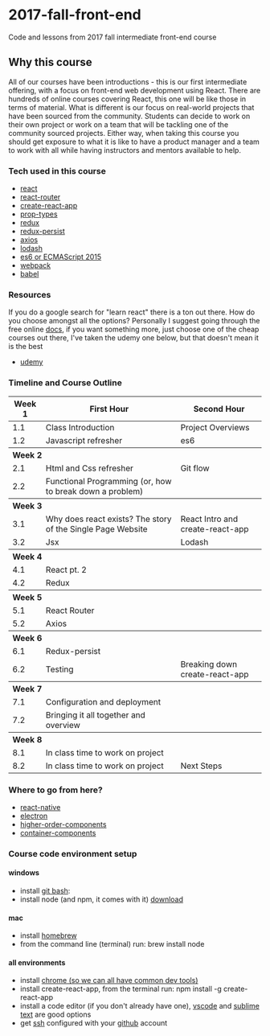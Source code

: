 # 2017-fall-front-end
Code and lessons from 2017 fall intermediate front-end course

## Why this course

All of our courses have been introductions - this is our first intermediate
offering, with a focus on front-end web development using React. There are
hundreds of online courses covering React, this one will be like those in terms
of material. What is different is our focus on real-world projects that have
been sourced from the community. Students can decide to work on their own
project or work on a team that will be tackling one of the community sourced
projects. Either way, when taking this course you should get exposure to what it is like to
have a product manager and a team to work with all while having instructors and
mentors available to help.

### Tech used in this course

* [react](https://facebook.github.io/react/)
* [react-router](https://github.com/ReactTraining/react-router)
* [create-react-app](https://github.com/facebookincubator/create-react-app)
* [prop-types](https://www.npmjs.com/package/prop-types)
* [redux](http://redux.js.org/)
* [redux-persist](https://github.com/rt2zz/redux-persist)
* [axios](https://github.com/mzabriskie/axios)
* [lodash](https://lodash.com/)
* [es6 or ECMAScript 2015](https://github.com/lukehoban/es6features)
* [webpack](https://webpack.js.org/)
* [babel](https://babeljs.io/)

### Resources

If you do a google search for "learn react" there is a ton out there. How do you
choose amongst all the options? Personally I suggest going through the free
online [docs](https://facebook.github.io/react/docs/hello-world.html), if you want something more, just choose one of the cheap courses
out there, I've taken the udemy one below, but that doesn't mean it is the best

* [udemy](www.udemy.com/react-redux/learn/v4)

### Timeline and Course Outline

<table>
	<thead>
		<tr>
			<th>Week 1</th>
			<th>First Hour</th>
			<th>Second Hour</th>
		</tr>
	</thead>
	<tbody>
		<tr>
			<td>1.1</td>
			<td>Class Introduction</td>
			<td>Project Overviews</td>
		</tr>
		<tr>
			<td>1.2</td>
			<td>Javascript refresher</td>
			<td>es6</td>
		</tr>
		<tr>
			<th colspan="3" align="left">Week 2</th>
		</tr>
		<tr>
			<td>2.1</td>
			<td>Html and Css refresher</td>
			<td>Git flow</td>
		</tr>
		<tr>
			<td>2.2</td>
			<td>Functional Programming (or, how to break down a problem)</td>
		</tr>
		<tr>
			<th colspan="3" align="left">Week 3</th>
		</tr>
		<tr>
			<td>3.1</td>
			<td>Why does react exists? The story of the Single Page Website</td>
			<td>React Intro and create-react-app</td>
		</tr>
		<tr>
			<td>3.2</td>
			<td>Jsx</td>
			<td>Lodash</td>
		</tr>
		<tr>
			<th colspan="3" align="left">Week 4</th>
		</tr>
		<tr>
			<td>4.1</td>
			<td>React pt. 2</td>
		</tr>
		<tr>
			<td>4.2</td>
			<td>Redux</td>
		</tr>
		<tr>
			<th colspan="3" align="left">Week 5</th>
		</tr>
		<tr>
			<td>5.1</td>
			<td>React Router</td>
		</tr>
		<tr>
			<td>5.2</td>
			<td>Axios</td>
		</tr>
		<tr>
			<th colspan="3" align="left">Week 6</th>
		</tr>
		<tr>
			<td>6.1</td>
			<td>Redux-persist</td>
		</tr>
		<tr>
			<td>6.2</td>
			<td>Testing</td>
			<td>Breaking down create-react-app</td>
		</tr>
		<tr>
			<th colspan="3" align="left">Week 7</th>
		</tr>
		<tr>
			<td>7.1</td>
			<td>Configuration and deployment</td>
		</tr>
		<tr>
			<td>7.2</td>
			<td>Bringing it all together and overview</td>
		</tr>
		<tr>
			<th colspan="3" align="left">Week 8</th>
		</tr>
		<tr>
			<td>8.1</td>
			<td>In class time to work on project</td>
		</tr>
		<tr>
			<td>8.2</td>
			<td>In class time to work on project</td>
			<td>Next Steps</td>
		</tr>
	</tbody>
</table>

### Where to go from here?

* [react-native](https://facebook.github.io/react-native/)
* [electron](https://electron.atom.io/)
* [higher-order-components](https://facebook.github.io/react/docs/higher-order-components.html)
* [container-components](https://medium.com/@dan_abramov/smart-and-dumb-components-7ca2f9a7c7d0)

### Course code environment setup

#### windows
* install [git bash](https://git-for-windows.github.io/): 
* install node (and npm, it comes with it) [download](https://nodejs.org/en/)
#### mac
* install [homebrew](https://brew.sh/)
* from the command line (terminal) run: brew install node

#### all environments
* install [chrome (so we can all have common dev tools)](https://www.google.com/chrome/browser/desktop/index.html?brand=CHBD&gclid=Cj0KCQjwr53OBRCDARIsAL0vKrMFp_eezilFJAtAp-GCud0NFvAh4XCLvXcaeS-71z776Q-CYO-FPXkaAhx0EALw_wcB)
* install create-react-app, from the terminal run: npm install -g create-react-app
* install a code editor (if you don't already have one), [vscode](https://code.visualstudio.com/) and [sublime text](https://www.sublimetext.com/) are good options
* get [ssh](http://inchoo.net/dev-talk/how-to-generate-ssh-keys-for-git-authorization/) configured with your [github](https://github.com/) account

